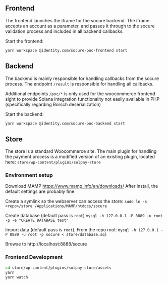 
## Frontend
The frontend launches the iframe for the socure backend. The iframe accepts an account as a parameter, and passes
it through to the socure validation process and included in all backend callbacks.

Start the frontend:
```bash
yarn workspace @identity.com/socure-poc-frontend start
```

## Backend
The backend is mainly responsible for handling callbacks from the socure process. The endpoint `/result` is responsible
for handling all callbacks.

Additional endpoints `/poc/*` is only used for the woocommerce frontend sight to provide Solana integration 
functionality not easily available in PHP (specifically regarding Borsch deserialization)

Start the backend:
```bash
yarn workspace @identity.com/socure-poc-backend start
```

## Store

The store is a standard Woocommerce site. The main plugin for handling the payment process is a modified version of
an existing plugin, located here: `store/wp-content/plugins/solpay-store`

### Environment setup
Download MAMP https://www.mamp.info/en/downloads/
After install, the default settings are probably fine

Create a symlink so the webserver can access the store:
`sudo ln -s <repo>/store /Applications/MAMP/htdocs/socure`

Create database (default pass is `root`)
`mysql -h 127.0.0.1 -P 8889 -u root -p -e "CREATE DATABASE test"`

Import data (default pass is `root`). From the repo root:
`mysql -h 127.0.0.1 -P 8889 -u root -p socure < store/database.sql`

Browse to http://localhost:8888/socure

### Frontend Development

```bash
cd store/wp-content/plugins/solpay-store/assets
yarn
yarn watch
```
